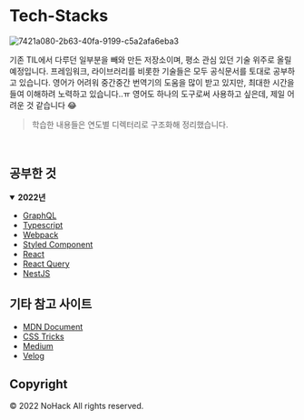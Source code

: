 # Tech-Stacks

![7421a080-2b63-40fa-9199-c5a2afa6eba3](https://user-images.githubusercontent.com/42988225/168462121-a1af69bb-3f2e-483d-b7d9-148551c78820.jpeg)

기존 TIL에서 다루던 일부분을 빼와 만든 저장소이며, 평소 관심 있던 기술 위주로 올릴 예정입니다. 프레임워크, 라이브러리를 비롯한 기술들은 모두 공식문서를 토대로 공부하고 있습니다. 영어가 어려워 중간중간 번역기의 도움을 많이 받고 있지만, 최대한 시간을 들여 이해하려 노력하고 있습니다..ㅠ 영어도 하나의 도구로써 사용하고 싶은데, 제일 어려운 것 같습니다 😂

> 학습한 내용들은 연도별 디렉터리로 구조화해 정리했습니다.

<br>

## 공부한 것

<details open>
  <summary style="margin-bottom: 5px"><b>2022년</b></summary>
  <ul>
    <li><a href="./2022/graphql">GraphQL</a></li>
    <li><a href="./2022/typescript">Typescript</a></li>
    <li><a href="./2022/webpack">Webpack</a></li>
    <li><a href="./2022/styled-components">Styled Component</a></li>
    <li><a href="./2022/react">React</a></li>
    <li><a href="./2022/react-query">React Query</a></li>
    <li><a href="./2022/nestjs">NestJS</a></li>
  </ul>
</details>

## 기타 참고 사이트

- [MDN Document](https://developer.mozilla.org)
- [CSS Tricks](https://css-tricks.com)
- [Medium](https://medium.com)
- [Velog](https://velog.io)

## Copyright

&copy; 2022 NoHack All rights reserved.
